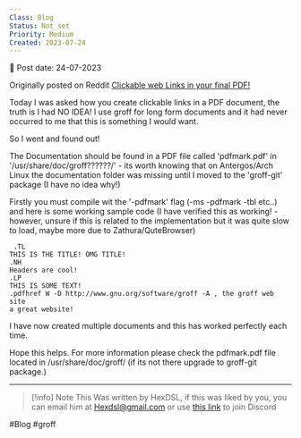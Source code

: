 ```yaml
---
Class: Blog
Status: Not_set
Priority: Medium
Created: 2023-07-24
---
```


📆 Post date: 24-07-2023

Originally posted on Reddit [Clickable web Links in your final PDF!](https://www.reddit.com/r/groff/comments/ac7tkb/clickable_web_links_in_your_final_pdf/)

Today I was asked how you create clickable links in a PDF document, the truth is I had NO IDEA! I use groff for long form documents and it had never occurred to me that this is something I would want.

So I went and found out!

The Documentation should be found in a PDF file called 'pdfmark.pdf' in '/usr/share/doc/groff??????/' - its worth knowing that on Antergos/Arch Linux the documentation folder was missing until I moved to the 'groff-git' package (I have no idea why!)

Firstly you must compile wit the '-pdfmark' flag (-ms -pdfmark -tbl etc..) and here is some working sample code (I have verified this as working! - however, unsure if this is related to the implementation but it was quite slow to load, maybe more due to Zathura/QuteBrowser)
  
```
 .TL
THIS IS THE TITLE! OMG TITLE!
.NH
Headers are cool!
.LP
THIS IS SOME TEXT!
.pdfhref W -D http://www.gnu.org/software/groff -A , the groff web site
a great website!
```

I have now created multiple documents and this has worked perfectly each time.

Hope this helps. For more information please check the pdfmark.pdf file located in /usr/share/doc/groff/ (if its not there upgrade to groff-git package.)

---

> [!info] Note
> This Was written by HexDSL, if this was liked by you, you can email him at [Hexdsl@gmail.com](mailto:hexdsl@gmail.com) or use [this link](https://discord.hexdsl.com) to join Discord

#Blog #groff 